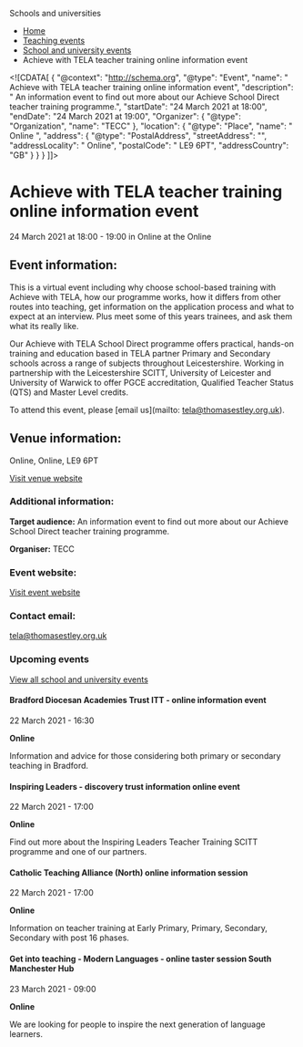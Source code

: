 Schools and universities

*   [Home](/)
*   [Teaching events](/teaching-events)
*   [School and university events](/teaching-events/training-provider-events)
*   Achieve with TELA teacher training online information event

<!\[CDATA\[ { "@context": "http://schema.org", "@type": "Event", "name": " Achieve with TELA teacher training online information event", "description": " An information event to find out more about our Achieve School Direct teacher training programme.", "startDate": "24 March 2021 at 18:00", "endDate": "24 March 2021 at 19:00", "Organizer": { "@type": "Organization", "name": "TECC" }, "location": { "@type": "Place", "name": " Online ", "address": { "@type": "PostalAddress", "streetAddress": "", "addressLocality": " Online", "postalCode": " LE9 6PT", "addressCountry": "GB" } } } \]\]>

Achieve with TELA teacher training online information event
===========================================================

24 March 2021 at 18:00 - 19:00 in Online at the Online

Event information:
------------------

This is a virtual event including why choose school-based training with Achieve with TELA, how our programme works, how it differs from other routes into teaching, get information on the application process and what to expect at an interview. Plus meet some of this years trainees, and ask them what its really like.

Our Achieve with TELA School Direct programme offers practical, hands-on training and education based in TELA partner Primary and Secondary schools across a range of subjects throughout Leicestershire. Working in partnership with the Leicestershire SCITT, University of Leicester and University of Warwick to offer PGCE accreditation, Qualified Teacher Status (QTS) and Master Level credits.

To attend this event, please [email us](mailto: tela@thomasestley.org.uk).

Venue information:
------------------

Online, Online, LE9 6PT

[Visit venue website](https://telaonline.co.uk/ "Online")

### Additional information:

**Target audience:** An information event to find out more about our Achieve School Direct teacher training programme.

**Organiser:** TECC

### Event website:

[Visit event website](https://telaonline.co.uk/)

### Contact email:

[tela@thomasestley.org.uk](mailto:tela@thomasestley.org.uk)

### Upcoming events

[View all school and university events](/teaching-events/training-provider-events)

[](/teaching-events/training-provider-events/210322-bradford-diocesan-academies-trust-itt-online-information-event)

#### Bradford Diocesan Academies Trust ITT - online information event

22 March 2021 - 16:30

**Online**

Information and advice for those considering both primary or secondary teaching in Bradford.

[](/teaching-events/training-provider-events/210322-inspiring-leaders-discovery-trust-information-online-event)

#### Inspiring Leaders - discovery trust information online event

22 March 2021 - 17:00

**Online**

Find out more about the Inspiring Leaders Teacher Training SCITT programme and one of our partners.

[](/teaching-events/training-provider-events/210322-catholic-teaching-alliance-north-online-information-session)

#### Catholic Teaching Alliance (North) online information session

22 March 2021 - 17:00

**Online**

Information on teacher training at Early Primary, Primary, Secondary, Secondary with post 16 phases.

[](/teaching-events/training-provider-events/210323-get-into-teaching-modern-languages-online-taster-session-south-manchester-hub)

#### Get into teaching - Modern Languages - online taster session South Manchester Hub

23 March 2021 - 09:00

**Online**

We are looking for people to inspire the next generation of language learners.